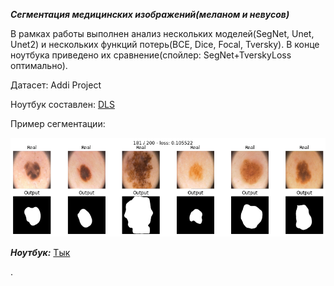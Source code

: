 
***Сегментация медицинских изображений(меланом и невусов)***

В рамках работы выполнен анализ нескольких моделей(SegNet, Unet, Unet2) и нескольких функций потерь(BCE, Dice, Focal, Tversky). В конце ноутбука приведено их сравнение(спойлер: SegNet+TverskyLoss оптимально).

Датасет: Addi Project

Ноутбук составлен: [DLS](https://www.dlschool.org/)

Пример сегментации:

![alt text](img.png "Ага, можно добавить пары и посмотреть что уже добавил")

***Ноутбук:*** [Тык](https://github.com/aogavrilov/CVModels/blob/master/Segmentation/%5Bhw%5Dsemantic_segmentation.ipynb)



.
